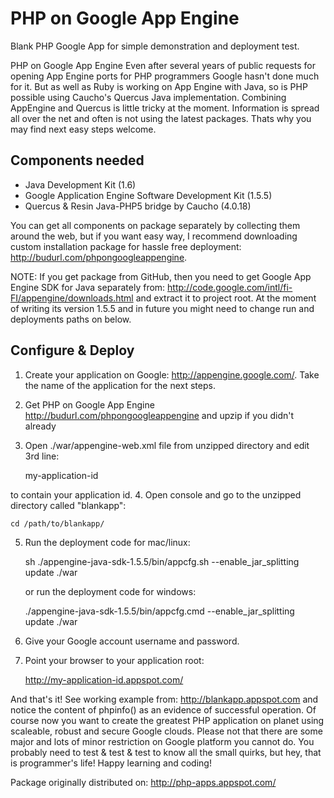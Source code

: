 # PHP on Google App Engine

Blank PHP Google App for simple demonstration and deployment test.

PHP on Google App Engine Even after several years of public requests for opening App Engine ports for PHP programmers Google hasn't done much for it. But as well as Ruby is working on App Engine with Java, so is PHP possible using Caucho's Quercus Java implementation. Combining AppEngine and Quercus is little tricky at the moment. Information is spread all over the net and often is not using the latest packages. Thats why you may find next easy steps welcome.

## Components needed

* Java Development Kit (1.6)
* Google Application Engine Software Development Kit (1.5.5)
* Quercus & Resin Java-PHP5 bridge by Caucho (4.0.18)

You can get all components on package separately by collecting them around the web, but if you want easy way, I recommend downloading custom installation package for hassle free deployment: http://budurl.com/phpongoogleappengine.

NOTE: If you get package from GitHub, then you need to get Google App Engine SDK for Java separately from: http://code.google.com/intl/fi-FI/appengine/downloads.html and extract it to project root. At the moment of writing its version 1.5.5 and in future you might need to change run and deployments paths on below.

## Configure & Deploy

1. Create your application on Google: http://appengine.google.com/. Take the name of the application for the next steps.
2. Get PHP on Google App Engine http://budurl.com/phpongoogleappengine and upzip if you didn't already
3. Open ./war/appengine-web.xml file from unzipped directory and edit 3rd line:

   <application>my-application-id</application>

  to contain your application id.
4. Open console and go to the unzipped directory called "blankapp":

    cd /path/to/blankapp/ 

5. Run the deployment code for mac/linux:

    sh ./appengine-java-sdk-1.5.5/bin/appcfg.sh --enable_jar_splitting update ./war

    or run the deployment code for windows:

	./appengine-java-sdk-1.5.5/bin/appcfg.cmd --enable_jar_splitting update ./war

6. Give your Google account username and password.
7. Point your browser to your application root:

    http://my-application-id.appspot.com/

And that's it! See working example from: http://blankapp.appspot.com and notice the content of phpinfo() as an evidence of successful operation. Of course now you want to create the greatest PHP application on planet using scaleable, robust and secure Google clouds. Please not that there are some major and lots of minor restriction on Google platform you cannot do. You probably need to test & test & test to know all the small quirks, but hey, that is programmer's life! Happy learning and coding!

Package originally distributed on: http://php-apps.appspot.com/